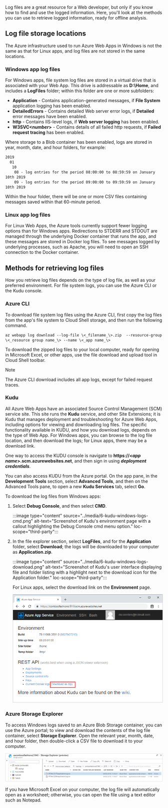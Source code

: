 Log files are a great resource for a Web developer, but only if you know how to find and use the logged information. Here, you'll look at the methods you can use to retrieve logged information, ready for offline analysis. 

## Log file storage locations

The Azure infrastructure used to run Azure Web Apps in Windows is not the same as that for Linux apps, and log files are not stored in the same locations.

### Windows app log files

For Windows apps, file system log files are stored in a virtual drive that is associated with your Web App. This drive is addressable as **D:\Home**, and includes a **LogFiles** folder; within this folder are one or more subfolders:

- **Application** - Contains application-generated messages, if **File System** application logging has been enabled.
- **DetailedErrors** - Contains detailed Web server error logs, if **Detailed** error messages have been enabled.
- **http** - Contains IIS-level logs, if **Web server logging** has been enabled.
- **W3SVC\<_number_\>** - Contains details of all failed http requests, if **Failed request tracing** has been enabled.

Where storage to a Blob container has been enabled, logs are stored in year, month, date, and hour folders, for example:

   ```
   2019
     01
      10
       08 - log entries for the period 08:00:00 to 08:59:59 on January 10th 2019
       09 - log entries for the period 09:00:00 to 09:59:59 on January 10th 2019
   ```

Within the hour folder, there will be one or more CSV files containing messages saved within that 60-minute period.

### Linux app log files

For Linux Web Apps, the Azure tools currently support fewer logging options than for Windows apps. Redirections to STDERR and STDOUT are managed through the underlying Docker container that runs the app, and these messages are stored in Docker log files. To see messages logged by underlying processes, such as Apache, you will need to open an SSH connection to the Docker container.

## Methods for retrieving log files

How you retrieve log files depends on the type of log file, as well as your preferred environment. For file system logs, you can use the Azure CLI or the Kudu console.

### Azure CLI

To download file system log files using the Azure CLI, first copy the log files from the app's file system to Cloud Shell storage, and then run the following command.

   ```azurecli
   az webapp log download --log-file \<_filename_\>.zip  --resource-group \<_resource group name_\> --name \<_app name_\>
   ```

To download the zipped log files to your local computer, ready for opening in Microsoft Excel, or other apps, use the file download and upload tool in Cloud Shell toolbar.

   > [!NOTE]
   > The Azure CLI download includes all app logs, except for failed request traces.

### Kudu

All Azure Web Apps have an associated Source Control Management (SCM) service site. This site runs the **Kudu** service, and other Site Extensions; it is Kudu that manages deployment and troubleshooting for Azure Web Apps, including options for viewing and downloading log files. The specific functionality available in KUDU, and how you download logs, depends on the type of Web App. For Windows apps, you can browse to the log file location, and then download the logs; for Linux apps, there may be a download link.

One way to access the KUDU console is navigate to **https://\<_app name_\>.scm.azurewebsites.net**, and then sign in using _**deployment credentials**_.  

You can also access KUDU from the Azure portal. On the app pane, in the **Development Tools** section, select **Advanced Tools**, and then on the Advanced Tools pane, to open a new **Kudu Services** tab, select **Go**.

To download the log files from Windows apps:

1. Select **Debug Console**, and then select **CMD**.

   :::image type="content" source="../media/6-kudu-windows-logs-cmd.png" alt-text="Screenshot of Kudu's environment page with a callout highlighting the Debug Console cmd menu option." loc-scope="third-party"::: <!-- KUdo service, no-loc -->

1. In the file explorer section, select **LogFiles**, and for the **Application** folder, select **Download**; the logs will be downloaded to your computer as **Application.zip**.

   :::image type="content" source="../media/6-kudu-windows-logs-download.png" alt-text="Screenshot of Kudu's user interface displaying file and folder listing with a highlight next to the download icon for the Application folder." loc-scope="third-party"::: <!-- "Kudo service, no-loc -->

   For Linux apps, select the download link on the **Environment** page.

   ![Screenshot of Kudu's user environment page with a callout highlighting the link to download a zip file containing the current Docker logs.](../media/6-kudu-linux-logs.png)

### Azure Storage Explorer

To access Windows logs saved to an Azure Blob Storage container, you can use the Azure portal; to view and download the contents of the log file container, select **Storage Explorer**. Open the relevant year, month, date, and hour folder, then double-click a CSV file to download it to your computer.

   ![Screenshot of the Storage Explorer to download Windows app logs from blob containers.](../media/6-blob-logs.png)

If you have Microsoft Excel on your computer, the log file will automatically open as a worksheet; otherwise, you can open the file using a text editor such as Notepad.
